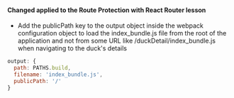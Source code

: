 #### Changed applied to the Route Protection with React Router lesson

- Add the publicPath key to the output object inside the webpack configuration object to load the index_bundle.js file from the root of the application and not from some URL like /duckDetail/index_bundle.js when navigating to the duck's details

```javascript
output: {
  path: PATHS.build,
  filename: 'index_bundle.js',
  publicPath: '/'
}
```
